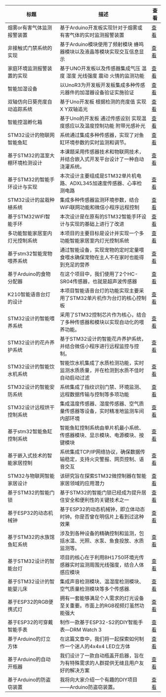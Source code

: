 |标题|描述|查看|
|-|-|-|
| 烟雾or有害气体监测报警装置    | 基于Arduino开发板实现针对于烟雾或有害气体的实时监测报警装置        | [查看](https://www.aspiringcode.com/content?id=17098660310000) |
| 非接触式门禁系统的实现       | 基于Arduino模块使用了频射模块 蜂鸣器模块以及液晶等模块实现交互信息显示  | [查看](https://www.aspiringcode.com/content?id=17111091401207) |
| 家庭环境监测报警装置的实现     | 基于UNO开发板以及传感器集成气压 温度 湿度 光线强度 震动 火情的监测功能  | [查看](https://www.aspiringcode.com/content?id=17115338497510) |
| 智能加湿设备            | 以UnoR3为开发板开发板集成多种传感元器件的加湿器设备验证实施验证       | [查看](https://www.aspiringcode.com/content?id=17143702147268) |
| 双轴仿向日葵亮度自动追踪系统    | 基于Uno开发板 根据检测的亮度值 实现X Y双轴追光              | [查看](https://www.aspiringcode.com/content?id=17143804767534) |
| 智能控温孵化箱           | 基于Uno的开发板 通过传感设别 实现温度感应以及温度控制功能 附带光感补光   | [查看](https://www.aspiringcode.com/content?id=17143826850510) |
| STM32设计的物联网智能鱼缸   | 系统通过集成多种传感器，实现了对鱼缸环境参数的实时监测和调节。          | [查看](https://www.aspiringcode.com/content?id=17268148134464) |
| 基于STM32的温室大棚环境检测设计       | 本课题采用传感器技术和物联网技术，并结合嵌入式开发平台设计了一种自动浇灌系统。  | [查看](https://www.aspiringcode.com/content?id=17273409451628) |
| 基于STM32的智能手环设计与实现 | 本次设计主要组成是STM32单片机电路、ADXL345加速度传感器、心率检测电路 | [查看](https://www.aspiringcode.com/content?id=17273977059363) |
| STM32设计的盆栽种植系统    | 集成多种传感器监测环境参数，结合WiFi联网功能和微信小程序远程控制       | [查看](https://www.aspiringcode.com/content?id=17274050182952) |
| 基于STM32WIFI智能手环   | 本次设计是在原有的STM32智能手环设计与实现的基础上进行了改进         | [查看](https://www.aspiringcode.com/content?id=17274811844724) |
| 多功能智能家居室内灯光控制系统   | 本项目的主要目标是设计并实现一个多功能智能家居室内灯光控制系统          | [查看](https://www.aspiringcode.com/content?id=17276096567929) |
| 基于stm32智能宠物喂养系统   | 通过智能设备，实现宠物的定时定量喂食喂水确保宠物在主人不在家时也能得到充足的营养 | [查看](https://www.aspiringcode.com/content?id=17277872785147) |
| 基于Arduino的食物分配器   | 在这个项目中，我们使用了2个HC-SR04传感器，也就是超声波传感器       | [查看](https://www.aspiringcode.com/content?id=17279248685492) |
| K210智能语音台灯的设计     | 本项目智能语音台灯的功能实现主要采用了STM32单片机作为台灯的核心控制板    | [查看](https://www.aspiringcode.com/content?id=17283929049504) |
| STM32设计的智能喂养系统    | 采用了STM32控制芯片作为核心，结合了多种传感器和模块以实现自动化的喂养功能。 | [查看](https://www.aspiringcode.com/content?id=17284519236525) |
| STM32设计的花卉养护系统    | 基于STM32设计的智能花卉养护系统，并结合微信小程序进行远程监控与控制。    | [查看](https://www.aspiringcode.com/content?id=17284522557874) |
| STM32设计的智能饮水机系统   | 智能饮水机集成了水质检测功能，实时监测水质质量，并在检测到水质不佳时自动启动过滤 | [查看](https://www.aspiringcode.com/content?id=17284526243003) |
| STM32设计的智能安防系统    | 系统集成了指纹识别门禁、环境监测、远程数据传输与控制等多项功能          | [查看](https://www.aspiringcode.com/content?id=17284528889731) |
| STM32设计远程烘干控制系统   | 集成温度传感器、湿度传感器、空气质量传感器等设备，实时精准地监测车间内部环境   | [查看](https://www.aspiringcode.com/content?id=17284533057380) |
| 基于stm32智能鱼缸控制系统   | 智能鱼缸控制系统由单片机最小系统、传感器模块、显示模块、电源模块、按键模块    | [查看](https://www.aspiringcode.com/content?id=17284781733296) |
| 基于嵌入式技术的智能家居控制    | 系统集成TCP/IP网络协议，确保数据传输稳定，支持火灾警报、网页控制、语音交互 | [查看](https://www.aspiringcode.com/content?id=17284934908483) |
| STM32与物联网智能家居设计   | 该研究旨在探索STM32微控制器在智能家居领域的应用潜力             | [查看](https://www.aspiringcode.com/content?id=17285765374158) |
| 基于STM32的智能门锁      | 基于STM32的智能门锁已经成为提升居住安全和便利性的关键技术之一        | [查看](https://www.aspiringcode.com/content?id=17286083173400) |
| 基于ESP32的动态机械钟     | 基于ESP32的动态机械钟，即立体动态时钟。你是否曾在明信片上看到过这种效果   | [查看](https://www.aspiringcode.com/content?id=17288122593102) |
| 基于STM32的水族馆鱼缸系统   | 涉及到各种设备的精确控制和监测，包括水温、光照、水泵、鱼食投放、水质监测等。   | [查看](https://www.aspiringcode.com/content?id=17292402725128) |
| 基于STM32设计的智能台灯    | 项目的核心在于利用BH1750环境光传感器实时监测周围光线强度，结合人体感应模块 | [查看](https://www.aspiringcode.com/content?id=17294880404322) |
| 基于STM32设计的智能婴儿床   | 集成声音检测模块、温湿度检测模块、空气质量检测模块等多个传感器.         | [查看](https://www.aspiringcode.com/content?id=17294881916836) |
| 基于ESP32的RGB便携式灯   | 拥有一套能够满足个人需求的灯光设备至关重要。市面上的RGB视频灯虽然功能强大   | [查看](https://www.aspiringcode.com/content?id=17296470330077) |
| 基于ESP32的可穿戴智能手表   | 制作一款基于ESP32-S2的DIY智能手表—DRM Watch 3       | [查看](https://www.aspiringcode.com/content?id=17345062686567) |
| 基于Arduino的灯立方体    | 在这篇文章中，我们将一起探索如何制作一个迷人的4x4x4 LED立方体      | [查看](https://www.aspiringcode.com/content?id=17346762160192) |
| 基于Arduino的自动开瓶器   | 我们设计了一款自动瓶盖开启器，旨在为有特殊需求的人群提供无缝且用户友好的解决方案 | [查看](https://www.aspiringcode.com/content?id=17347549926158) |
| 基于Arduino的防盗窃装置   | 我将向大家介绍一个有趣的DIY项目——Arduino防盗窃装置。         | [查看](https://www.aspiringcode.com/content?id=17360421653133) |
